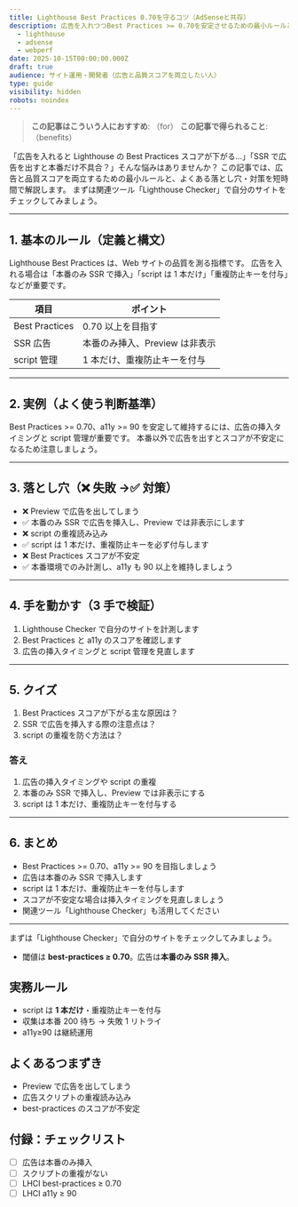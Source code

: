 ```yaml
---
title: Lighthouse Best Practices 0.70を守るコツ（AdSenseと共存）
description: 広告を入れつつBest Practices >= 0.70を安定させるための最小ルールと落とし穴。
  - lighthouse
  - adsense
  - webperf
date: 2025-10-15T00:00:00.000Z
draft: true
audience: サイト運用・開発者（広告と品質スコアを両立したい人）
type: guide
visibility: hidden
robots: noindex
---
```


> **この記事はこういう人におすすめ**: （for）
> **この記事で得られること**: （benefits）

「広告を入れると Lighthouse の Best Practices スコアが下がる…」「SSR で広告を出すと本番だけ不具合？」そんな悩みはありませんか？
この記事では、広告と品質スコアを両立するための最小ルールと、よくある落とし穴・対策を短時間で解説します。
まずは関連ツール「Lighthouse Checker」で自分のサイトをチェックしてみましょう。

---

## 1. 基本のルール（定義と構文）

Lighthouse Best Practices は、Web サイトの品質を測る指標です。
広告を入れる場合は「本番のみ SSR で挿入」「script は 1 本だけ」「重複防止キーを付与」などが重要です。

| 項目           | ポイント                       |
| -------------- | ------------------------------ |
| Best Practices | 0.70 以上を目指す              |
| SSR 広告       | 本番のみ挿入、Preview は非表示 |
| script 管理    | 1 本だけ、重複防止キーを付与   |

---

## 2. 実例（よく使う判断基準）

Best Practices >= 0.70、a11y >= 90 を安定して維持するには、広告の挿入タイミングと script 管理が重要です。
本番以外で広告を出すとスコアが不安定になるため注意しましょう。

---

## 3. 落とし穴（❌ 失敗 →✅ 対策）

- ❌ Preview で広告を出してしまう
- ✅ 本番のみ SSR で広告を挿入し、Preview では非表示にします
- ❌ script の重複読み込み
- ✅ script は 1 本だけ、重複防止キーを必ず付与します
- ❌ Best Practices スコアが不安定
- ✅ 本番環境でのみ計測し、a11y も 90 以上を維持しましょう

---

## 4. 手を動かす（3 手で検証）

1. Lighthouse Checker で自分のサイトを計測します
2. Best Practices と a11y のスコアを確認します
3. 広告の挿入タイミングと script 管理を見直します

---

## 5. クイズ

1. Best Practices スコアが下がる主な原因は？
2. SSR で広告を挿入する際の注意点は？
3. script の重複を防ぐ方法は？

### 答え

1. 広告の挿入タイミングや script の重複
2. 本番のみ SSR で挿入し、Preview では非表示にする
3. script は 1 本だけ、重複防止キーを付与する

---

## 6. まとめ

- Best Practices >= 0.70、a11y >= 90 を目指しましょう
- 広告は本番のみ SSR で挿入します
- script は 1 本だけ、重複防止キーを付与します
- スコアが不安定な場合は挿入タイミングを見直しましょう
- 関連ツール「Lighthouse Checker」も活用してください

---

まずは「Lighthouse Checker」で自分のサイトをチェックしてみましょう。

- 閾値は **best-practices ≥ 0.70**。広告は**本番のみ SSR 挿入**。

## 実務ルール

- script は **1 本だけ**・重複防止キーを付与
- 収集は本番 200 待ち → 失敗 1 リトライ
- a11y≥90 は継続運用

## よくあるつまずき

- Preview で広告を出してしまう
- 広告スクリプトの重複読み込み
- best-practices のスコアが不安定

## 付録：チェックリスト

- [ ] 広告は本番のみ挿入
- [ ] スクリプトの重複がない
- [ ] LHCI best-practices ≥ 0.70
- [ ] LHCI a11y ≥ 90
